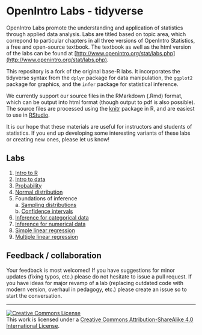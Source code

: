 OpenIntro Labs - tidyverse
==============

OpenIntro Labs promote the understanding and application of statistics through 
applied data analysis. Labs are titled based on topic area, which correpond to 
particular chapters in all three versions of OpenIntro Statistics, a free and 
open-source textbook. The textbook as well as the html version of the labs can
be found at [http://www.openintro.org/stat/labs.php](http://www.openintro.org/stat/labs.php).

This repository is a fork of the original base-R labs. It incorporates 
the tidyverse syntax from the `dplyr` package for data manipulation, the `ggplot2` 
package for graphics, and the `infer` package for statistical inference.

We currently support our source files in the RMarkdown (.Rmd) format, which can be output into
html format (though output to pdf is also possible). The source files are processed
using the [knitr](http://yihui.name/knitr/) package in R, and are easiest to use in [RStudio](https://www.rstudio.com/products/rstudio/download/).

It is our hope that these materials are useful for instructors and students of 
statistics.  If you end up developing some interesting variants of these labs or 
creating new ones, please let us know!

## Labs

1. [Intro to R](http://openintrostat.github.io/oilabs-tidy/01_intro_to_r/intro_to_r.html)
2. [Intro to data](http://openintrostat.github.io/oilabs-tidy/02_intro_to_data/intro_to_data.html)
4. [Probability](http://openintrostat.github.io/oilabs-tidy/03_probability/probability.html)
3. [Normal distribution](http://openintrostat.github.io/oilabs-tidy/04_normal_distribution/normal_distribution.html)
5. Foundations of inference  
  a. [Sampling distributions](https://openintro.shinyapps.io/sampling_distributions/)  
  b. [Confidence intervals](https://openintro.shinyapps.io/confidence_intervals/)
6. [Inference for categorical data](https://openintro.shinyapps.io/inf_for_categorical_data/)
7. [Inference for numerical data](http://openintrostat.github.io/oilabs-tidy/07_inf_for_numerical_data/inf_for_numerical_data.html)
8. [Simple linear regression](http://openintrostat.github.io/oilabs-tidy/08_simple_regression/simple_regression.html)
9. [Multiple linear regression](http://openintrostat.github.io/oilabs-tidy/09_multiple_regression/multiple_regression.html)

## Feedback / collaboration

Your feedback is most welcomed! If you have suggestions for minor updates (fixing
typos, etc.) please do not hesitate to issue a pull request. If you have ideas for
major revamp of a lab (replacing outdated code with modern version, overhaul in 
pedagogy, etc.) please create an issue so to start the conversation.


* * *

<a rel="license" href="http://creativecommons.org/licenses/by-sa/4.0/"><img alt="Creative Commons License" style="border-width:0" src="https://i.creativecommons.org/l/by-sa/4.0/88x31.png" /></a><br />This work is licensed under a <a rel="license" href="http://creativecommons.org/licenses/by-sa/4.0/">Creative Commons Attribution-ShareAlike 4.0 International License</a>.


